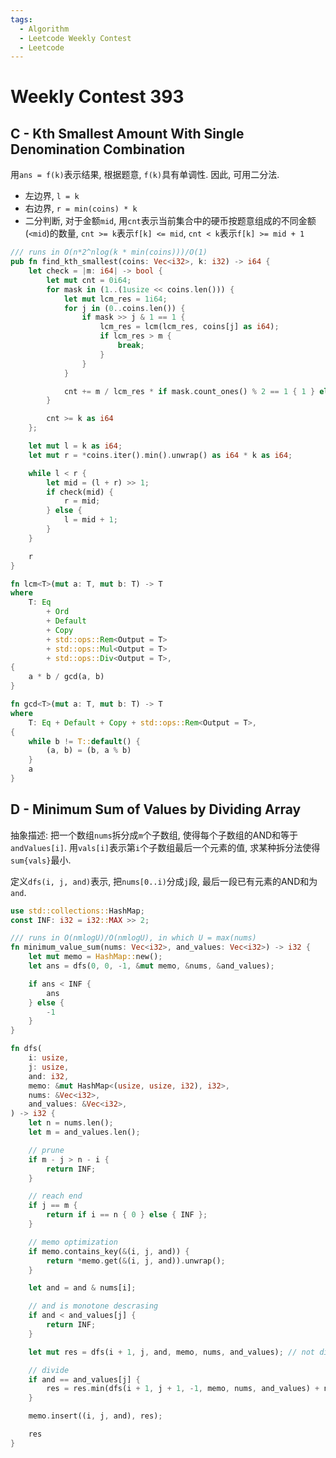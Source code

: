 ```yaml
---
tags:
  - Algorithm
  - Leetcode Weekly Contest
  - Leetcode
---
```


# Weekly Contest 393

## C - Kth Smallest Amount With Single Denomination Combination

用`ans = f(k)`表示结果, 根据题意, `f(k)`具有单调性. 因此, 可用二分法.

- 左边界, `l = k`
- 右边界, `r = min(coins) * k`
- 二分判断, 对于金额`mid`, 用`cnt`表示当前集合中的硬币按题意组成的不同金额(`<mid`)的数量, `cnt >= k`表示`f[k] <= mid`, `cnt < k`表示`f[k] >= mid + 1`

```rust
/// runs in O(n*2^nlog(k * min(coins)))/O(1)
pub fn find_kth_smallest(coins: Vec<i32>, k: i32) -> i64 {
    let check = |m: i64| -> bool {
        let mut cnt = 0i64;
        for mask in (1..(1usize << coins.len())) {
            let mut lcm_res = 1i64;
            for j in (0..coins.len()) {
                if mask >> j & 1 == 1 {
                    lcm_res = lcm(lcm_res, coins[j] as i64);
                    if lcm_res > m {
                        break;
                    }
                }
            }

            cnt += m / lcm_res * if mask.count_ones() % 2 == 1 { 1 } else { -1 };
        }

        cnt >= k as i64
    };

    let mut l = k as i64;
    let mut r = *coins.iter().min().unwrap() as i64 * k as i64;

    while l < r {
        let mid = (l + r) >> 1;
        if check(mid) {
            r = mid;
        } else {
            l = mid + 1;
        }
    }

    r
}

fn lcm<T>(mut a: T, mut b: T) -> T
where
    T: Eq
        + Ord
        + Default
        + Copy
        + std::ops::Rem<Output = T>
        + std::ops::Mul<Output = T>
        + std::ops::Div<Output = T>,
{
    a * b / gcd(a, b)
}

fn gcd<T>(mut a: T, mut b: T) -> T
where
    T: Eq + Default + Copy + std::ops::Rem<Output = T>,
{
    while b != T::default() {
        (a, b) = (b, a % b)
    }
    a
}
```

## D - Minimum Sum of Values by Dividing Array

抽象描述: 把一个数组`nums`拆分成`m`个子数组, 使得每个子数组的AND和等于`andValues[i]`. 用`vals[i]`表示第`i`个子数组最后一个元素的值, 求某种拆分法使得`sum{vals}`最小.

定义`dfs(i, j, and)`表示, 把`nums[0..i)`分成`j`段, 最后一段已有元素的AND和为`and`.

```rust
use std::collections::HashMap;
const INF: i32 = i32::MAX >> 2;

/// runs in O(nmlogU)/O(nmlogU), in which U = max(nums)
fn minimum_value_sum(nums: Vec<i32>, and_values: Vec<i32>) -> i32 {
    let mut memo = HashMap::new();
    let ans = dfs(0, 0, -1, &mut memo, &nums, &and_values);

    if ans < INF {
        ans
    } else {
        -1
    }
}

fn dfs(
    i: usize,
    j: usize,
    and: i32,
    memo: &mut HashMap<(usize, usize, i32), i32>,
    nums: &Vec<i32>,
    and_values: &Vec<i32>,
) -> i32 {
    let n = nums.len();
    let m = and_values.len();

    // prune
    if m - j > n - i {
        return INF;
    }

    // reach end
    if j == m {
        return if i == n { 0 } else { INF };
    }

    // memo optimization
    if memo.contains_key(&(i, j, and)) {
        return *memo.get(&(i, j, and)).unwrap();
    }

    let and = and & nums[i];

    // and is monotone descrasing
    if and < and_values[j] {
        return INF;
    }

    let mut res = dfs(i + 1, j, and, memo, nums, and_values); // not divide

    // divide
    if and == and_values[j] {
        res = res.min(dfs(i + 1, j + 1, -1, memo, nums, and_values) + nums[i]);
    }

    memo.insert((i, j, and), res);

    res
}
```
